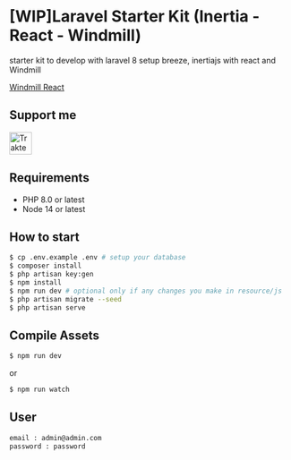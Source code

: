 # [WIP]Laravel Starter Kit (Inertia - React - Windmill)

starter kit to develop with laravel 8 setup breeze, inertiajs with react and Windmill

[Windmill React](https://windmillui.com/dashboard-react)

## Support me

<a href="https://trakteer.id/ajikamaludin" target="_blank"><img id="wse-buttons-preview" src="https://cdn.trakteer.id/images/embed/trbtn-blue-2.png" height="40" style="border:0px;height:40px;" alt="Trakteer Saya"></a>

## Requirements

* PHP 8.0 or latest
* Node 14 or latest

## How to start 

```bash
$ cp .env.example .env # setup your database
$ composer install
$ php artisan key:gen
$ npm install
$ npm run dev # optional only if any changes you make in resource/js
$ php artisan migrate --seed
$ php artisan serve
```

## Compile Assets

```bash
$ npm run dev
```

or

```bash
$ npm run watch
```

## User 

```bash
email : admin@admin.com
password : password
```
